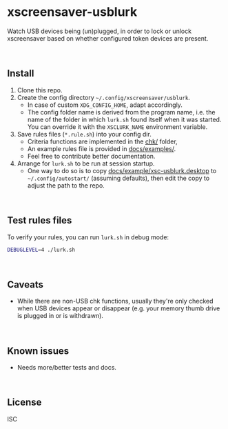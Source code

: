 ﻿
<!--#echo json="package.json" key="name" underline="=" -->
xscreensaver-usblurk
====================
<!--/#echo -->

<!--#echo json="package.json" key="description" -->
Watch USB devices being (un)plugged, in order to lock or unlock xscreensaver
based on whether configured token devices are present.
<!--/#echo -->



&nbsp;

Install
-------

1. Clone this repo.
1. Create the config directory `~/.config/xscreensaver/usblurk`.
    * In case of custom `XDG_CONFIG_HOME`, adapt accordingly.
    * The config folder name is derived from the program name,
      i.e. the name of the folder in which `lurk.sh` found itself
      when it was started.
      You can override it with the `XSCLURK_NAME` environment variable.
1. Save rules files (`*.rule.sh`) into your config dir.
    * Criteria functions are implemented in the [chk/](chk) folder,
    * An example rules file is provided in [docs/examples/](docs/examples).
    * Feel free to contribute better documentation.
1. Arrange for `lurk.sh` to be run at session startup.
    * One way to do so is to copy
      [docs/example/xsc-usblurk.desktop](docs/example/xsc-usblurk.desktop)
      to `~/.config/autostart/` (assuming defaults), then edit the copy to
      adjust the path to the repo.



&nbsp;

Test rules files
----------------

To verify your rules, you can run `lurk.sh` in debug mode:

```bash
DEBUGLEVEL=4 ./lurk.sh
```



&nbsp;

Caveats
-------

* While there are non-USB chk functions, usually they're only checked when
  USB devices appear or disappear (e.g. your memory thumb drive is plugged
  in or is withdrawn).



<!--#toc stop="scan" -->



&nbsp;

Known issues
------------

* Needs more/better tests and docs.




&nbsp;


License
-------
<!--#echo json="package.json" key=".license" -->
ISC
<!--/#echo -->
